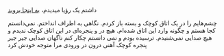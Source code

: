 ﻿ داشتم یک رؤیا میدیدم، [به اینجا بروید](dream/index.md)

چشم‌هایم را در یک اتاق کوچک و بسته باز کردم. نگاهی به اطراف انداختم. نمی‌دانستم کجا هستم و چگونه وارد این اتاق شده‌ام.
هیچ در و پنجره‌ای در این اتاق کوچک ندیدم و هیچ صدایی نمی‌شنیدم. ترسیده بودم و نمی دانستم چکار کنم
ناگهان صدایی جیر جیر پنجره کوچک آهنی درون در ورودی مرا متوجه خودش کرد
